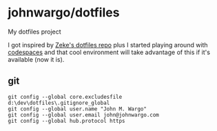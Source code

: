 # johnwargo/dotfiles

My dotfiles project

I got inspired by [Zeke's dotfiles repo](https://github.com/zeke/dotfiles) plus I started playing around with [codespaces](https://github.com/features/codespaces/) and that cool environment will take advantage of this if it's available (now it is).

## git

```shell
git config --global core.excludesfile d:\dev\dotfiles\.gitignore_global
git config --global user.name "John M. Wargo"
git config --global user.email john@johnwargo.com
git config --global hub.protocol https
```
